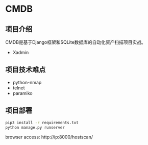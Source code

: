 # CMDB
## 项目介绍
CMDB是基于Django框架和SQLite数据库的自动化资产扫描项目实战。
- Xadmin
## 项目技术难点
- python-nmap
- telnet
- paramiko
## 项目部署
```bash
pip3 install -r requirements.txt
python manage.py runserver
```
browser access: http://ip:8000/hostscan/
